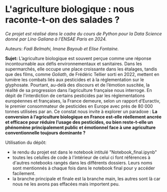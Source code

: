 # L'agriculture biologique : nous raconte-t-on des salades ? 
*Ce projet est réalisé dans le cadre du cours de Python pour la Data Science donné par Lino Galiana à l'ENSAE Paris en 2024.*

Auteurs: *Fadi Belmahi, Imane Bayoub et Elise Fontaine.*

**Sujet:**
L’agriculture biologique est souvent perçue comme une réponse incontournable aux défis environnementaux et sanitaires. 
Dans les supermarchés, elle occupe une place croissante dans les étalages, tandis que des films, comme *Goliath*, de Frédéric Tellier sorti en 2022, mettent en lumière les combats 
liés aux pesticides et à la réglementation sur le glyphosate. Pourtant, au-delà des discours et de l’émotion suscitée, la réalité de sa progression dans l’agriculture française nous interroge. 
En dépit de l'interdiction de certains pesticides par les réglementations européennes et françaises, la France demeure, selon un rapport d’Euractiv, le premier consommateur de pesticides en 
Europe avec près de 80 000 tonnes utilisées par an. Ce constat nous  invite à explorer un paradoxe : **La conversion à l’agriculture biologique en France est-elle réellement ancrée et efficace 
pour réduire l’usage des pesticides, ou bien reste-t-elle un phénomène principalement public et émotionnel face à une agriculture conventionnelle toujours dominante ?**

Utilisation du dépôt:
- le rendu du projet est dans le notebook intitulé "Notebook_final.ipynb"
- toutes les celulles de code à l'intérieur de celui ci font références à d'autres notebooks rangés dans les différents dossiers. Leurs noms sont mentionnés à chaque fois dans le notebook final pour y accéder facilement.
- la branche principale et finale est la branche main, les autres sont là car nous ne les avons pas effacées mais importent peu. 
